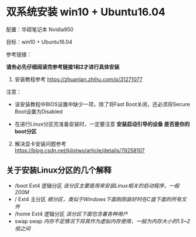 # 双系统安装 win10 + Ubuntu16.04

配置：华硕笔记本 Nvidia950 

目标：win10 + Ubuntu16.04

参考链接：

**请务必先仔细阅读完参考链接1和2才进行具体安装**

1. 安装教程参考 https://zhuanlan.zhihu.com/p/31271077   

  注意：

  - 该安装教程中BIOS设置中缺少一项，除了将Fast Boot关闭，还必须将Secure Boot设置为Disabled


  - 在进行Linux分区完准备安装时，一定要注意 **安装启动引导的设备 是否是你的boot分区**

2. 解决显卡安装问题参考 https://blog.csdn.net/kilotwo/article/details/79258107

## 关于安装Linux分区的几个解释

- /boot           Ext4 逻辑分区    *该分区主要是用来安装Linux相关的启动程序，一般200M*
- /                   Ext4 主分区        *根分区，类似于Windows下面刚刚装好时在C盘下面的所有文件*
- /home         Ext4 逻辑分区    *该分区下面包含着各种用户*
- swap             swap   *内存不足情况下将其作为虚拟内存使用，一般为内存大小的1.5~2倍之间*